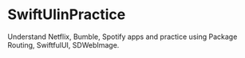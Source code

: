 # SwiftUIinPractice

Understand Netflix, Bumble, Spotify apps and practice using Package Routing, SwiftfulUI, SDWebImage.
